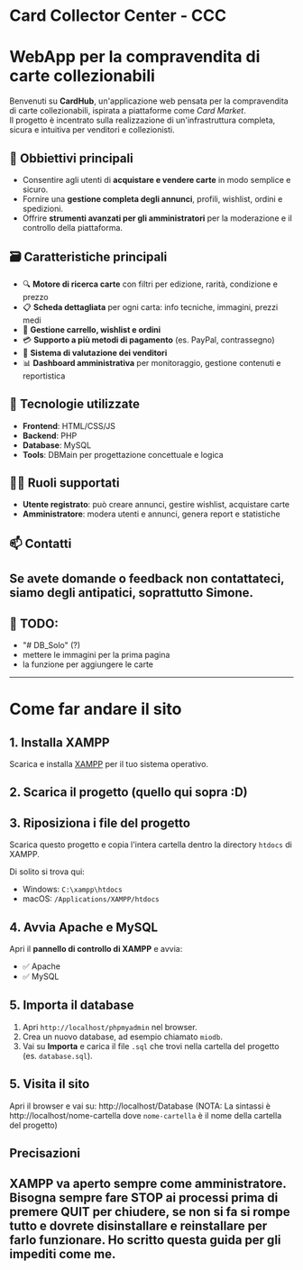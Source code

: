 # Card Collector Center - CCC
# WebApp per la compravendita di carte collezionabili
Benvenuti su **CardHub**, un'applicazione web pensata per la compravendita di carte collezionabili, ispirata a piattaforme come *Card Market*.  
Il progetto è incentrato sulla realizzazione di un'infrastruttura completa, sicura e intuitiva per venditori e collezionisti.

## 🎯 Obbiettivi principali
- Consentire agli utenti di **acquistare e vendere carte** in modo semplice e sicuro.
- Fornire una **gestione completa degli annunci**, profili, wishlist, ordini e spedizioni.
- Offrire **strumenti avanzati per gli amministratori** per la moderazione e il controllo della piattaforma.

## 🗃️ Caratteristiche principali
- 🔍 **Motore di ricerca carte** con filtri per edizione, rarità, condizione e prezzo  
- 📋 **Scheda dettagliata** per ogni carta: info tecniche, immagini, prezzi medi
- 🛒 **Gestione carrello, wishlist e ordini**
- 💳 **Supporto a più metodi di pagamento** (es. PayPal, contrassegno)
- 🌟 **Sistema di valutazione dei venditori**
- 📊 **Dashboard amministrativa** per monitoraggio, gestione contenuti e reportistica


## 🧱 Tecnologie utilizzate

- **Frontend**: HTML/CSS/JS
- **Backend**: PHP
- **Database**: MySQL
- **Tools**: DBMain per progettazione concettuale e logica

## 👩‍💼 Ruoli supportati
- **Utente registrato**: può creare annunci, gestire wishlist, acquistare carte  
- **Amministratore**: modera utenti e annunci, genera report e statistiche

## 📫 Contatti
Se avete domande o feedback non contattateci, siamo degli antipatici, soprattutto Simone.
---
## 📝 TODO:
- "# DB_Solo" (?)
- mettere le immagini per la prima pagina
- la funzione per aggiungere le carte
---
# Come far andare il sito
## 1. Installa XAMPP
Scarica e installa [XAMPP](https://www.apachefriends.org/index.html) per il tuo sistema operativo.
## 2. Scarica il progetto (quello qui sopra :D)
## 3. Riposiziona i file del progetto
Scarica questo progetto e copia l'intera cartella dentro la directory `htdocs` di XAMPP.

Di solito si trova qui:
- Windows: `C:\xampp\htdocs`
- macOS: `/Applications/XAMPP/htdocs`

## 4. Avvia Apache e MySQL
Apri il **pannello di controllo di XAMPP** e avvia:
- ✅ Apache
- ✅ MySQL
## 5. Importa il database
1. Apri `http://localhost/phpmyadmin` nel browser.
2. Crea un nuovo database, ad esempio chiamato `miodb`.
3. Vai su **Importa** e carica il file `.sql` che trovi nella cartella del progetto (es. `database.sql`).
## 5. Visita il sito
Apri il browser e vai su:
http://localhost/Database
(NOTA: La sintassi è http://localhost/nome-cartella dove `nome-cartella` è il nome della cartella del progetto)

## Precisazioni
XAMPP va aperto sempre come amministratore.
Bisogna sempre fare STOP ai processi prima di premere QUIT per chiudere, se non si fa si rompe tutto e dovrete disinstallare e reinstallare per farlo funzionare.
Ho scritto questa guida per gli impediti come me.
---
